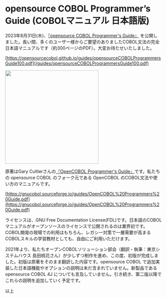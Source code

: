 # opensource COBOL Programmer’s Guide (COBOLマニュアル 日本語版)

2023年8月31日(木)、[『opensource COBOL Programmer's Guide』](/guides/opensourceCOBOLProgrammersGuide100.pdf)
を公開しました。長い間、多くのユーザー様からご要望のありましたCOBOL文法の完全日本語マニュアルです（約300ページのPDF）。大変お待たせいたしました。

[https://opensourcecobol.github.io/guides/opensourceCOBOLProgrammersGuide100.pdf](/guides/opensourceCOBOLProgrammersGuide100.pdf)

[<img width="300" src="https://github.com/opensourcecobol/opensourcecobol.github.io/assets/5810740/d8108368-9a9d-4df8-8cd9-9873d0f5d01d">](/guides/opensourceCOBOLProgrammersGuide100.pdf)

原著はGary Cultlerさんの[『OpenCOBOL Programmer's Guide』](https://gnucobol.sourceforge.io/guides/OpenCOBOL%20Programmers%20Guide.pdf)です。私たちの opensource COBOL のフォーク元である OpenCOBOL のCOBOL文法や使い方のマニュアルです。

[https://gnucobol.sourceforge.io/guides/OpenCOBOL%20Programmers%20Guide.pdf](https://gnucobol.sourceforge.io/guides/OpenCOBOL%20Programmers%20Guide.pdf)

ライセンスは、GNU Free Documentation License(FDL)です。日本語のCOBOLマニュアルがオープンソースのライセンスで公開されるのは業界初です。COBOL開発の現場での利用はもちろん、レガシー対策で一層需要が高まるCOBOLスキルの学習教材としても、自由にご利用いただけます。

2021年より、私たちオープンCOBOLソリューション部会（翻訳・執筆：東京システムハウス 島田桃花さん）が少しずつ制作を進め、この度、初版が完成しました。初版は原著をそのまま翻訳した内容です。opensource COBOL で追加実装した日本語機能やオプションの説明は未だ含まれていません。新製品である opensource COBOL 4J についても言及していません。引き続き、第二版以降でこれらの説明を追加していく予定です。

以上
